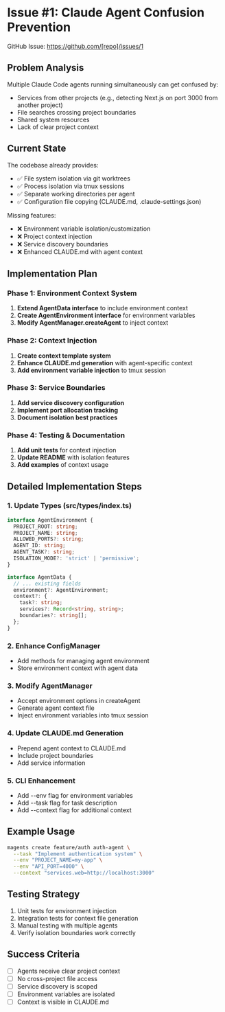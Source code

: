 # Issue #1: Claude Agent Confusion Prevention

GitHub Issue: https://github.com/[repo]/issues/1

## Problem Analysis

Multiple Claude Code agents running simultaneously can get confused by:
- Services from other projects (e.g., detecting Next.js on port 3000 from another project)
- File searches crossing project boundaries
- Shared system resources
- Lack of clear project context

## Current State

The codebase already provides:
- ✅ File system isolation via git worktrees
- ✅ Process isolation via tmux sessions
- ✅ Separate working directories per agent
- ✅ Configuration file copying (CLAUDE.md, .claude-settings.json)

Missing features:
- ❌ Environment variable isolation/customization
- ❌ Project context injection
- ❌ Service discovery boundaries
- ❌ Enhanced CLAUDE.md with agent context

## Implementation Plan

### Phase 1: Environment Context System
1. **Extend AgentData interface** to include environment context
2. **Create AgentEnvironment interface** for environment variables
3. **Modify AgentManager.createAgent** to inject context

### Phase 2: Context Injection
1. **Create context template system**
2. **Enhance CLAUDE.md generation** with agent-specific context
3. **Add environment variable injection** to tmux session

### Phase 3: Service Boundaries
1. **Add service discovery configuration**
2. **Implement port allocation tracking**
3. **Document isolation best practices**

### Phase 4: Testing & Documentation
1. **Add unit tests** for context injection
2. **Update README** with isolation features
3. **Add examples** of context usage

## Detailed Implementation Steps

### 1. Update Types (src/types/index.ts)
```typescript
interface AgentEnvironment {
  PROJECT_ROOT: string;
  PROJECT_NAME: string;
  ALLOWED_PORTS?: string;
  AGENT_ID: string;
  AGENT_TASK?: string;
  ISOLATION_MODE?: 'strict' | 'permissive';
}

interface AgentData {
  // ... existing fields
  environment?: AgentEnvironment;
  context?: {
    task?: string;
    services?: Record<string, string>;
    boundaries?: string[];
  };
}
```

### 2. Enhance ConfigManager
- Add methods for managing agent environment
- Store environment context with agent data

### 3. Modify AgentManager
- Accept environment options in createAgent
- Generate agent context file
- Inject environment variables into tmux session

### 4. Update CLAUDE.md Generation
- Prepend agent context to CLAUDE.md
- Include project boundaries
- Add service information

### 5. CLI Enhancement
- Add --env flag for environment variables
- Add --task flag for task description
- Add --context flag for additional context

## Example Usage

```bash
magents create feature/auth auth-agent \
  --task "Implement authentication system" \
  --env "PROJECT_NAME=my-app" \
  --env "API_PORT=4000" \
  --context "services.web=http://localhost:3000"
```

## Testing Strategy

1. Unit tests for environment injection
2. Integration tests for context file generation
3. Manual testing with multiple agents
4. Verify isolation boundaries work correctly

## Success Criteria

- [ ] Agents receive clear project context
- [ ] No cross-project file access
- [ ] Service discovery is scoped
- [ ] Environment variables are isolated
- [ ] Context is visible in CLAUDE.md